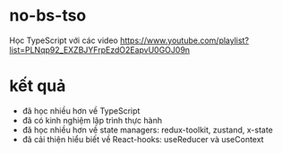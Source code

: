 # no-bs-tso

Học TypeScript với các video https://www.youtube.com/playlist?list=PLNqp92_EXZBJYFrpEzdO2EapvU0GOJ09n

# kết quả 

* đã học nhiều hơn về TypeScript
* đã có kinh nghiệm lập trình thực hành
* đã học nhiều hơn về state managers: redux-toolkit, zustand, x-state 
* đã cải thiện hiểu biết về React-hooks: useReducer và useContext
